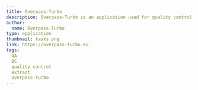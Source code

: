 ```yaml
---
title: Overpass-Turbo
description: Overpass-Turbo is an application used for quality control as well as to extract small amounts of data from OSM. For documentation, see the OSM wiki (https://wiki.openstreetmap.org)
author: 
  name: Overpass-Turbo
type: application
thumbnail: tasks.png
link: https://overpass-turbo.eu
tags:
  QA
  QC
  quality control
  extract
  overpass-turbo
---
```

